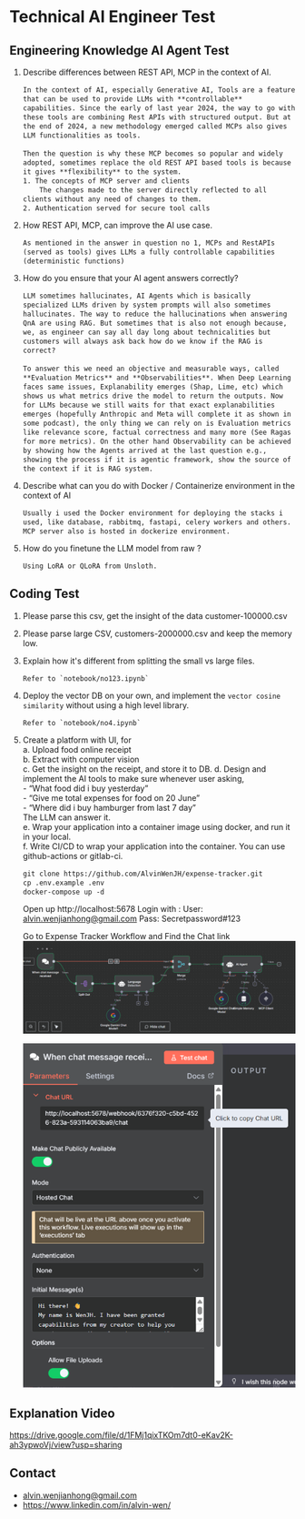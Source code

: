 # Technical AI Engineer Test


## Engineering Knowledge AI Agent Test
1. Describe differences between REST API, MCP in the context of AI.
    ```
    In the context of AI, especially Generative AI, Tools are a feature that can be used to provide LLMs with **controllable** capabilities. Since the early of last year 2024, the way to go with these tools are combining Rest APIs with structured output. But at the end of 2024, a new methodology emerged called MCPs also gives LLM functionalities as tools.

    Then the question is why these MCP becomes so popular and widely adopted, sometimes replace the old REST API based tools is because it gives **flexibility** to the system.
    1. The concepts of MCP server and clients
        The changes made to the server directly reflected to all clients without any need of changes to them.
    2. Authentication served for secure tool calls
    ```
2. How REST API, MCP, can improve the AI use case.
    ```
    As mentioned in the answer in question no 1, MCPs and RestAPIs (served as tools) gives LLMs a fully controllable capabilities (deterministic functions)
    ```
3. How do you ensure that your AI agent answers correctly?
    ```
    LLM sometimes hallucinates, AI Agents which is basically specialized LLMs driven by system prompts will also sometimes hallucinates. The way to reduce the hallucinations when answering QnA are using RAG. But sometimes that is also not enough because, we, as engineer can say all day long about technicalities but customers will always ask back how do we know if the RAG is correct?

    To answer this we need an objective and measurable ways, called **Evaluation Metrics** and **Observabilities**. When Deep Learning faces same issues, Explanability emerges (Shap, Lime, etc) which shows us what metrics drive the model to return the outputs. Now for LLMs because we still waits for that exact explanabilities emerges (hopefully Anthropic and Meta will complete it as shown in some podcast), the only thing we can rely on is Evaluation metrics like relevance score, factual correctness and many more (See Ragas for more metrics). On the other hand Observability can be achieved by showing how the Agents arrived at the last question e.g., showing the process if it is agentic framework, show the source of the context if it is RAG system.
    ```
4. Describe what can you do with Docker / Containerize environment in the context of AI
    ```
    Usually i used the Docker environment for deploying the stacks i used, like database, rabbitmq, fastapi, celery workers and others. MCP server also is hosted in dockerize environment.
    ```
5. How do you finetune the LLM model from raw ?
    ```
    Using LoRA or QLoRA from Unsloth.
    ```

## Coding Test
1. Please parse this csv, get the insight of the data customer-100000.csv
2. Please parse large CSV, customers-2000000.csv and keep the memory low.
3. Explain how it's different from splitting the small vs large files.
    ```
    Refer to `notebook/no123.ipynb`
    ```
4. Deploy the vector DB on your own, and implement the `vector cosine similarity` without using a high level library.
    ```
    Refer to `notebook/no4.ipynb`
    ```
5. Create a platform with UI, for <br>
    a. Upload food online receipt <br>
    b. Extract with computer vision <br>
    c. Get the insight on the receipt, and store it to DB.
    d. Design and implement the AI tools to make sure whenever user asking,<br>
        - “What food did i buy yesterday” <br>
        - “Give me total expenses for food on 20 June” <br> 
        - “Where did i buy hamburger from last 7 day” <br>
    The LLM can answer it.<br>
    e. Wrap your application into a container image using docker, and run it in your
    local.<br>
    f. Write CI/CD to wrap your application into the container. You can use
    github-actions or gitlab-ci.<br>

    ```
    git clone https://github.com/AlvinWenJH/expense-tracker.git
    cp .env.example .env
    docker-compose up -d
    ```
    Open up http://localhost:5678
    Login with :
    User: alvin.wenjianhong@gmail.com
    Pass: Secretpassword#123

    Go to Expense Tracker Workflow and Find the Chat link
    ![image.png](assets/image.png)

    ![image.png](assets/image2.png)

## Explanation Video
https://drive.google.com/file/d/1FMj1qixTKOm7dt0-eKav2K-ah3ypwoVj/view?usp=sharing

## Contact
- alvin.wenjianhong@gmail.com
- https://www.linkedin.com/in/alvin-wen/


